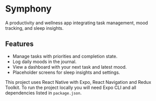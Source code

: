 # Symphony

A productivity and wellness app integrating task management, mood tracking, and sleep insights.

## Features
- Manage tasks with priorities and completion state.
- Log daily moods in the journal.
- View a dashboard with your next task and latest mood.
- Placeholder screens for sleep insights and settings.

This project uses React Native with Expo, React Navigation and Redux Toolkit. To run the project locally you will need Expo CLI and all dependencies listed in `package.json`.
